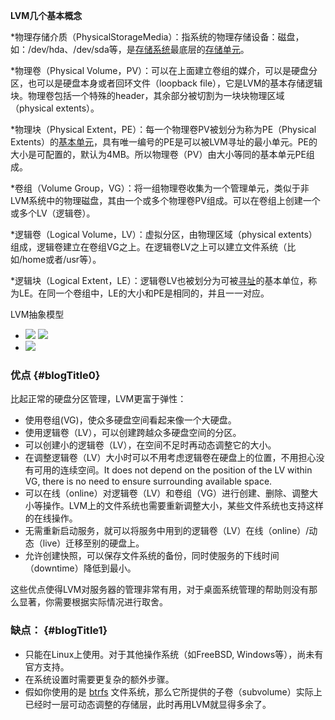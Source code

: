 **LVM几个基本概念**

\*物理存储介质（PhysicalStorageMedia）：指系统的物理存储设备：磁盘，如：/dev/hda、/dev/sda等，是[存储系统](http://baike.baidu.com/view/51839.htm)最底层的[存储单元](http://baike.baidu.com/view/1223079.htm)。

\*物理卷（Physical Volume，PV）：可以在上面建立卷组的媒介，可以是硬盘分区，也可以是硬盘本身或者回环文件（loopback file），它是LVM的基本存储逻辑块。物理卷包括一个特殊的header，其余部分被切割为一块块物理区域（physical extents）。

\*物理块（Physical Extent，PE）：每一个物理卷PV被划分为称为PE（Physical Extents）的[基本单元](http://baike.baidu.com/view/693012.htm)，具有唯一编号的PE是可以被LVM寻址的最小单元。PE的大小是可配置的，默认为4MB。所以物理卷（PV）由大小等同的基本单元PE组成。

\*卷组（Volume Group，VG）：将一组物理卷收集为一个管理单元，类似于非LVM系统中的物理磁盘，其由一个或多个物理卷PV组成。可以在卷组上创建一个或多个LV（逻辑卷）。

\*逻辑卷（Logical Volume，LV）：虚拟分区，由物理区域（physical extents）组成，逻辑卷建立在卷组VG之上。在逻辑卷LV之上可以建立文件系统（比如/home或者/usr等）。

\*逻辑块（Logical Extent，LE）：逻辑卷LV也被划分为可被[寻址](http://baike.baidu.com/view/1303626.htm)的基本单位，称为LE。在同一个卷组中，LE的大小和PE是相同的，并且一一对应。

LVM抽象模型

* ![](https://images0.cnblogs.com/blog/697113/201412/111401427904725.jpg)
  ![](https://images0.cnblogs.com/blog/697113/201412/111405543687283.jpg)
* ![](https://images0.cnblogs.com/blog/697113/201412/111747184935692.jpg)

### 优点 {#blogTitle0}

比起正常的硬盘分区管理，LVM更富于弹性：

* 使用卷组\(VG\)，使众多硬盘空间看起来像一个大硬盘。
* 使用逻辑卷（LV），可以创建跨越众多硬盘空间的分区。
* 可以创建小的逻辑卷（LV），在空间不足时再动态调整它的大小。
* 在调整逻辑卷（LV）大小时可以不用考虑逻辑卷在硬盘上的位置，不用担心没有可用的连续空间。It does not depend on the position of the LV within VG, there is no need to ensure surrounding available space.
* 可以在线（online）对逻辑卷（LV）和卷组（VG）进行创建、删除、调整大小等操作。LVM上的文件系统也需要重新调整大小，某些文件系统也支持这样的在线操作。
* 无需重新启动服务，就可以将服务中用到的逻辑卷（LV）在线（online）/动态（live）迁移至别的硬盘上。
* 允许创建快照，可以保存文件系统的备份，同时使服务的下线时间（downtime）降低到最小。

这些优点使得LVM对服务器的管理非常有用，对于桌面系统管理的帮助则没有那么显著，你需要根据实际情况进行取舍。

### 缺点： {#blogTitle1}

* 只能在Linux上使用。对于其他操作系统（如FreeBSD, Windows等），尚未有官方支持。
* 在系统设置时需要更复杂的额外步骤。
* 假如你使用的是
  [btrfs](https://wiki.archlinux.org/index.php/Btrfs)
  文件系统，那么它所提供的子卷（subvolume）实际上已经时一层可动态调整的存储层，此时再用LVM就显得多余了。



